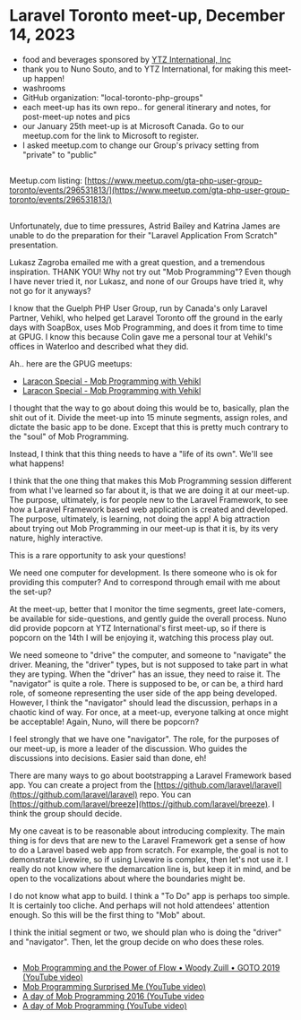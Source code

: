 # Laravel Toronto meet-up, December 14, 2023
- food and beverages sponsored by [YTZ International, Inc](https://ytz.com)
- thank you to Nuno Souto, and to YTZ International, for making this meet-up happen!
- washrooms
- GitHub organization: "local-toronto-php-groups"
- each meet-up has its own repo.. for general itinerary and notes, for post-meet-up notes and pics
- our January 25th meet-up is at Microsoft Canada. Go to our meetup.com for the link to Microsoft to register.
- I asked meetup.com to change our Group's privacy setting from "private" to "public"

##
Meetup.com listing: [https://www.meetup.com/gta-php-user-group-toronto/events/296531813/](https://www.meetup.com/gta-php-user-group-toronto/events/296531813/)

##
Unfortunately, due to time pressures, Astrid Bailey and Katrina James are unable to do the preparation for their "Laravel Application From Scratch" presentation.

Lukasz Zagroba emailed me with a great question, and a tremendous inspiration. THANK YOU! Why not try out "Mob Programming"? Even though I have never tried it, nor Lukasz, and none of our Groups have tried it, why not go for it anyways? 

I know that the Guelph PHP User Group, run by Canada's only Laravel Partner, Vehikl, who helped get Laravel Toronto off the ground in the early days with SoapBox, uses Mob Programming, and does it from time to time at GPUG. I know this because Colin gave me a personal tour at Vehikl's offices in Waterloo and described what they did. 

Ah.. here are the GPUG meetups:
- [Laracon Special - Mob Programming with Vehikl](https://www.meetup.com/_gpug_/events/288382468/)
- [Laracon Special - Mob Programming with Vehikl](https://www.meetup.com/_gpug_/events/283489764/)

I thought that the way to go about doing this would be to, basically, plan the shit out of it. Divide the meet-up into 15 minute segments, assign roles, and dictate the basic app to be done. Except that this is pretty much contrary to the "soul" of Mob Programming.

Instead, I think that this thing needs to have a "life of its own". We'll see what happens!

I think that the one thing that makes this Mob Programming session different from what I've learned so far about it, is that we are doing it at our meet-up. The purpose, ultimately, is for people new to the Laravel Framework, to see how a Laravel Framework based web application is created and developed. The purpose, ultimately, is learning, not doing the app! A big attraction about trying out Mob Programming in our meet-up is that it is, by its very nature, highly interactive. 

This is a rare opportunity to ask your questions!

We need one computer for development. Is there someone who is ok for providing this computer? And to correspond through email with me about the set-up?

At the meet-up, better that I monitor the time segments, greet late-comers, be available for side-questions, and gently guide the overall process. Nuno did provide popcorn at YTZ International's first meet-up, so if there is popcorn on the 14th I will be enjoying it, watching this process play out. 

We need someone to "drive" the computer, and someone to "navigate" the driver. Meaning, the "driver" types, but is not supposed to take part in what they are typing. When the "driver" has an issue, they need to raise it. The "navigator" is quite a role. There is supposed to be, or can be, a third hard role, of someone representing the user side of the app being developed. However, I think the "navigator" should lead the discussion, perhaps in a chaotic kind of way. For once, at a meet-up, everyone talking at once might be acceptable! Again, Nuno, will there be popcorn?

I feel strongly that we have one "navigator". The role, for the purposes of our meet-up, is more a leader of the discussion. Who guides the discussions into decisions. Easier said than done, eh!

There are many ways to go about bootstrapping a Laravel Framework based app. You can create a project from the [https://github.com/laravel/laravel](https://github.com/laravel/laravel) repo. You can [https://github.com/laravel/breeze](https://github.com/laravel/breeze). I think the group should decide.

My one caveat is to be reasonable about introducing complexity. The main thing is for devs that are new to the Laravel Framework get a sense of how to do a Laravel based web app from scratch. For example, the goal is not to demonstrate Livewire, so if using Livewire is complex, then let's not use it. I really do not know where the demarcation line is, but keep it in mind, and be open to the vocalizations about where the boundaries might be. 

I do not know what app to build. I think a "To Do" app is perhaps too simple. It is certainly too cliche. And perhaps will not hold attendees' attention enough. So this will be the first thing to "Mob" about.

I think the initial segment or two, we should plan who is doing the "driver" and "navigator". Then, let the group decide on who does these roles. 






##
- [Mob Programming and the Power of Flow • Woody Zuill • GOTO 2019 (YouTube video)](https://www.youtube.com/watch?v=28S4CVkYhWA)
- [Mob Programming Surprised Me (YouTube video)](https://www.youtube.com/watch?v=ikilHGYk5Fs)
- [A day of Mob Programming 2016 (YouTube video](https://www.youtube.com/watch?v=dVqUcNKVbYg)
- [A day of Mob Programming (YouTube video)](https://www.youtube.com/watch?v=p_pvslS4gEI)
